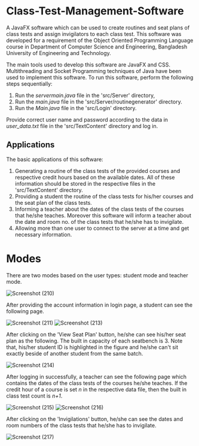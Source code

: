 # Class-Test-Management-Software
A JavaFX software which can be used to create routines and seat plans of class tests and assign invigilators to each class test. This software was developed for a requirement of the Object Oriented Programming Language course in Department of Computer Science and Engineering, Bangladesh University of Engineering and Technology.

The main tools used to develop this software are JavaFX and CSS. Multithreading and Socket Programming techniques of Java have been used to implement this software. To run this software, perform the following steps sequentially:

1.  Run the _servermain.java_ file in the 'src/Server' directory, 
2.  Run the _main.java_ file in the 'src/Server/routinegenerator' directory.
3.  Run the _Main.java_ file in the 'src/Login' directory.

Provide correct user name and password according to the data in _user_data.txt_ file in the 'src/TextContent' directory and log in.

## Applications

The basic applications of this software:

1. Generating a routine of the class tests of the provided courses and respective credit hours based on the available dates. All of these information should be stored in the respective files in the 'src/TextContent' directory.
2. Providing a student the routine of the class tests for his/her courses and the seat plan of the class tests. 
3. Informing a teacher about the dates of the class tests of the courses that he/she teaches. Moreover this software will inform a teacher about the date and room no. of the class tests that he/she has to invigilate.
4. Allowing more than one user to connect to the server at a time and get necessary information.


# Modes

There are two modes based on the user types: student mode and teacher mode. 

![Screenshot (210)](https://user-images.githubusercontent.com/37974385/112328177-4863e000-8ce0-11eb-987e-f345df6d8f14.png)

After providing the account information in login page, a student can see the following page. 

![Screenshot (211)](https://user-images.githubusercontent.com/37974385/112328236-59acec80-8ce0-11eb-8068-66c9eae2ccd9.png)
![Screenshot (213)](https://user-images.githubusercontent.com/37974385/112328423-83661380-8ce0-11eb-9ae0-b55d0ed266a3.png)

After clicking on the 'View Seat Plan' button, he/she can see his/her seat plan as the following. The built in capacity of each seatbench is 3. Note that, his/her student ID is highlighted in the figure and he/she can't sit exactly beside of another student from the same batch.

![Screenshot (214)](https://user-images.githubusercontent.com/37974385/112328565-a8f31d00-8ce0-11eb-9356-ea4245c4df60.png)


After logging in successfully, a teacher can see the following page which contains the dates of the class tests of the courses he/she teaches. If the credit hour of a course is set _n_ in the respective data file, then the built in class test count is _n+1_.

![Screenshot (215)](https://user-images.githubusercontent.com/37974385/112328731-ce802680-8ce0-11eb-9ab4-1cba54e903e2.png)
![Screenshot (216)](https://user-images.githubusercontent.com/37974385/112328780-d5a73480-8ce0-11eb-84c2-606e500a38ef.png)


After clicking on the 'Invigilations' button, he/she can see the dates and room numbers of the class tests that he/she has to invigilate.

![Screenshot (217)](https://user-images.githubusercontent.com/37974385/112329311-4b130500-8ce1-11eb-81da-1848ee96565f.png)


